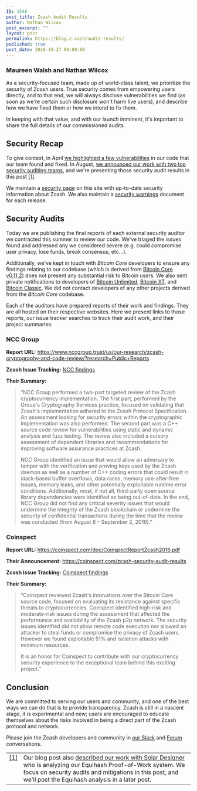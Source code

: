 ```yaml
---
ID: 1546
post_title: Zcash Audit Results
author: Nathan Wilcox
post_excerpt: ""
layout: post
permalink: https://blog.z.cash/audit-results/
published: true
post_date: 2016-10-27 00:00:00
---
```

<h3 class="author">Maureen Walsh and Nathan Wilcox</h3>
As a security-focused team, made up of world-class talent, we prioritize the security of Zcash users. True security comes from empowering users directly, and to that end, we will always disclose vulnerabilities we find (as soon as we're certain such disclosure won't harm live users), and describe how we have fixed them or how we intend to fix them.

In keeping with that value, and with our launch imminent, it's important to share the full details of our commissioned audits.
<div id="security-recap" class="section">
<h2>Security Recap</h2>
To give context, in April <a class="reference external" href="/fixing-zcash-vulns/">we highlighted a few vulnerabilities</a> in our code that our team found and fixed. In August, <a class="reference external" href="/auditing-zcash/">we announced our work with two top security auditing teams</a>, and we're presenting those security audit results in this post <a id="id1" class="footnote-reference" href="/audit-results#id2">[1]</a>.

We maintain a <a class="reference external" href="https://z.cash/support/security.html">security page</a> on this site with up-to-date security information about Zcash. We also maintain a <a class="reference external" href="https://github.com/zcash/zcash/blob/master/doc/security-warnings.md">security warnings</a> document for each release.

</div>
<div id="security-audits" class="section">
<h2>Security Audits</h2>
Today we are publishing the final reports of each external security auditor we contracted this summer to review our code. We've triaged the issues found and addressed any we considered severe (e.g. could compromise user privacy, lose funds, break consensus, etc...).

Additionally, we've kept in touch with <cite>Bitcoin Core</cite> developers to ensure any findings relating to our codebase (which is derived from <a class="reference external" href="https://github.com/bitcoin/bitcoin/releases/tag/v0.11.2">Bitcoin Core v0.11.2</a>) does not present any substantial risk to Bitcoin users. We also sent private notifications to developers of <a class="reference external" href="https://www.bitcoinunlimited.info/">Bitcoin Unlimited</a>, <a class="reference external" href="https://bitcoinxt.software/">Bitcoin XT</a>, and <a class="reference external" href="https://bitcoinclassic.com/">Bitcoin Classic</a>. We did not contact developers of any other projects derived from the <cite>Bitcoin Core</cite> codebase.

Each of the auditors have prepared reports of their work and findings. They are all hosted on their respective websites. Here we present links to those reports, our issue tracker searches to track their audit work, and their project summaries:
<div id="ncc-group" class="section">
<h3>NCC Group</h3>
<div class="zecc-paragraph-small-margin docutils container">

<strong>Report URL:</strong> <a class="reference external" href="https://www.nccgroup.trust/us/our-research/zcash-cryptography-and-code-review/?research=Public+Reports">https://www.nccgroup.trust/us/our-research/zcash-cryptography-and-code-review/?research=Public+Reports</a>

<strong>Zcash Issue Tracking:</strong> <a class="reference external" href="https://github.com/zcash/zcash/issues?utf8=%E2%9C%93&amp;q=label%3A%22NCC%20finding%22">NCC findings</a>

<strong>Their Summary:</strong>
<blockquote>“NCC Group performed a two-part targeted review of the Zcash cryptocurrency implementation. The first part, performed by the Group's Cryptography Services practice, focused on validating that Zcash's implementation adhered to the Zcash Protocol Specification. An assessment looking for security errors within the cryptographic implementation was also performed. The second part was a C++ source code review for vulnerabilities using static and dynamic analysis and fuzz testing. The review also included a cursory assessment of dependent libraries and recommendations for improving software assurance practices at Zcash.

NCC Group identified an issue that would allow an adversary to tamper with the verification and proving keys used by the Zcash daemon as well as a number of C++ coding errors that could result in stack-based buffer overflows, data races, memory use-after-free issues, memory leaks, and other potentially exploitable runtime error conditions. Additionally, most, if not all, third-party open source library dependencies were identified as being out-of-date. In the end, NCC Group did not find any critical severity issues that would undermine the integrity of the Zcash blockchain or undermine the security of confidential transactions during the time that the review was conducted (from August 8 – September 2, 2016).”</blockquote>
</div>
</div>
<div id="coinspect" class="section">
<h3>Coinspect</h3>
<div class="zecc-paragraph-small-margin docutils container">

<strong>Report URL:</strong> <a class="reference external" href="https://coinspect.com/doc/CoinspectReportZcash2016.pdf">https://coinspect.com/doc/CoinspectReportZcash2016.pdf</a>

<strong>Their Announcement:</strong> <a class="reference external" href="https://coinspect.com/zcash-security-audit-results">https://coinspect.com/zcash-security-audit-results</a>

<strong>Zcash Issue Tracking:</strong> <a class="reference external" href="https://github.com/zcash/zcash/issues?utf8=%E2%9C%93&amp;q=label%3A%22Coinspect%20Finding%22">Coinspect findings</a>

<strong>Their Summary:</strong>
<blockquote>“Coinspect reviewed Zcash's innovations over the Bitcoin Core source code, focused on evaluating its resistance against specific threats to cryptocurrencies. Coinspect identified high-risk and moderate-risk issues during the assessment that affected the performance and availability of the Zcash p2p network. The security issues identified did not allow remote code execution nor allowed an attacker to steal funds or compromise the privacy of Zcash users. However we found exploitable 51% and isolation attacks with minimum resources.

It is an honor for Coinspect to contribute with our cryptocurrency security experience to the exceptional team behind this exciting project.”</blockquote>
</div>
</div>
</div>
<div id="conclusion" class="section">
<h2>Conclusion</h2>
We are committed to serving our users and community, and one of the best ways we can do that is to provide transparency. Zcash is still in a nascent stage, it is experimental and new; users are encouraged to educate themselves about the risks involved in being a direct part of the Zcash protocol and network.

Please join the Zcash developers and community in <a class="reference external" href="https://inviteme.z.cash/">our Slack</a> and <a class="reference external" href="https://forum.z.cash/">Forum</a> conversations.
<table id="id2" class="docutils footnote" frame="void" rules="none"><colgroup><col class="label" /><col /></colgroup>
<tbody valign="top">
<tr>
<td class="label"><a class="fn-backref" href="/audit-results#id1">[1]</a></td>
<td>Our blog post also <a class="reference external" href="/auditing-zcash#auditors-and-consultants">described our work with Solar Designer</a> who is analyzing our Equihash Proof-of-Work system. We focus on security audits and mitigations in this post, and we'll post the Equihash analysis in a later post.</td>
</tr>
</tbody>
</table>
</div>
&nbsp;